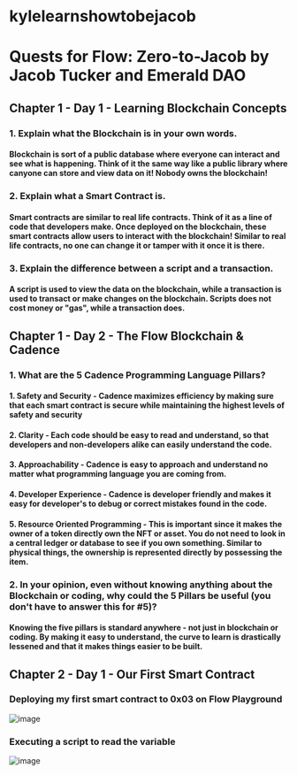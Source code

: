 # kylelearnshowtobejacob
# Quests for Flow: Zero-to-Jacob by Jacob Tucker and Emerald DAO

## Chapter 1 - Day 1 - Learning Blockchain Concepts 

### 1. Explain what the Blockchain is in your own words.

#### Blockchain is sort of a public database where everyone can interact and see what is happening. Think of it the same way like a public library where canyone can store and view data on it! Nobody owns the blockchain!

### 2. Explain what a Smart Contract is.

#### Smart contracts are similar to real life contracts. Think of it as a line of code that developers make. Once deployed on the blockchain, these smart contracts allow users to interact with the blockchain! Similar to real life contracts, no one can change it or tamper with it once it is there.

### 3. Explain the difference between a script and a transaction.

#### A script is used to view the data on the blockchain, while a transaction is used to transact or make changes on the blockchain. Scripts does not cost money or "gas", while a transaction does.

## Chapter 1 - Day 2 - The Flow Blockchain & Cadence

### 1. What are the 5 Cadence Programming Language Pillars?

#### 1. Safety and Security - Cadence maximizes efficiency by making sure that each smart contract is secure while maintaining the highest levels of safety and security
#### 2. Clarity - Each code should be easy to read and understand, so that developers and non-developers alike can easily understand the code.
#### 3. Approachability - Cadence is easy to approach and understand no matter what programming language you are coming from.
#### 4. Developer Experience - Cadence is developer friendly and makes it easy for developer's to debug or correct mistakes found in the code. 
#### 5. Resource Oriented Programming - This is important since it makes the owner of a token directly own the NFT or asset. You do not need to look in a central ledger or database to see if you own something. Similar to physical things, the ownership is represented directly by possessing the item.

### 2. In your opinion, even without knowing anything about the Blockchain or coding, why could the 5 Pillars be useful (you don't have to answer this for #5)?

#### Knowing the five pillars is standard anywhere - not just in blockchain or coding. By making it easy to understand, the curve to learn is drastically lessened and that it makes things easier to be built.

## Chapter 2 - Day 1 - Our First Smart Contract

### Deploying my first smart contract to 0x03 on Flow Playground
![image](https://user-images.githubusercontent.com/95642924/154836863-0104adda-04ad-4e1b-b65c-69316bb31ebc.png)

### Executing a script to read the variable
![image](https://user-images.githubusercontent.com/95642924/154836941-92dc1be4-c78f-4419-8637-ac4ca88151f2.png)

